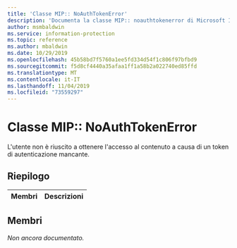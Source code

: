 ```yaml
---
title: 'Classe MIP:: NoAuthTokenError'
description: 'Documenta la classe MIP:: noauthtokenerror di Microsoft Information Protection (MIP) SDK.'
author: msmbaldwin
ms.service: information-protection
ms.topic: reference
ms.author: mbaldwin
ms.date: 10/29/2019
ms.openlocfilehash: 45b58bd7f5760a1ee5fd334d54f1c806f97bfbd9
ms.sourcegitcommit: f5d8cf4440a35afaa1ff1a58b2a022740ed85ffd
ms.translationtype: MT
ms.contentlocale: it-IT
ms.lasthandoff: 11/04/2019
ms.locfileid: "73559297"
---
```

# <a name="class-mipnoauthtokenerror"></a>Classe MIP:: NoAuthTokenError 
L'utente non è riuscito a ottenere l'accesso al contenuto a causa di un token di autenticazione mancante.
  
## <a name="summary"></a>Riepilogo
 Membri                        | Descrizioni                                
--------------------------------|---------------------------------------------
  
## <a name="members"></a>Membri
_Non ancora documentato._
